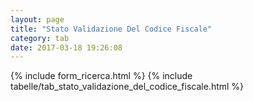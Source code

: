 ```yaml
---
layout: page
title: "Stato Validazione Del Codice Fiscale"
category: tab
date: 2017-03-18 19:26:08
---
```


{% include form_ricerca.html %}
{% include tabelle/tab_stato_validazione_del_codice_fiscale.html %}

